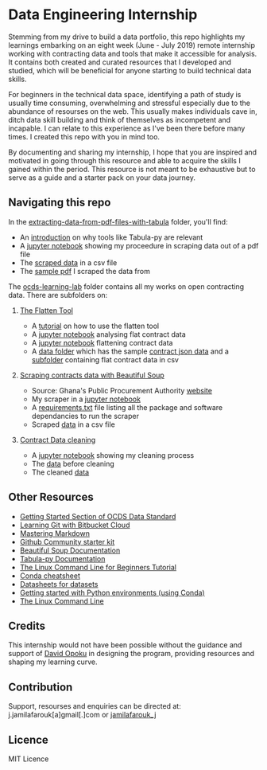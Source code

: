 # Data Engineering Internship

Stemming from my drive to build a data portfolio, this repo highlights my learnings embarking on an eight week (June - July 2019) remote internship working with contracting data and tools that make it accessible for analysis. It contains both created and curated resources that I developed and studied, which will be beneficial for anyone starting to build technical data skills. 

For beginners in the technical data space, identifying a path of study is usually time consuming, overwhelming and stressful especially due to the abundance of resourses on the web. This usually makes individuals cave in, ditch data skill building and think of themselves as incompetent and incapable. I can relate to this experience as I've been there before many times. I created this repo with you in mind too. 

By documenting and sharing my internship, I hope that you are inspired and motivated in going through this resource and able to acquire the skills I gained within the period. This resource is not meant to be exhaustive but to serve as a guide and a starter pack on your data journey. 

## Navigating this repo

In the [extracting-data-from-pdf-files-with-tabula](https://github.com/jfarouk/Data-Engineering-Internship/tree/master/extracting-data-from-pdf-files-with-tabula) folder, you'll find:
- An [introduction](https://github.com/jfarouk/Data-Engineering-Internship/blob/master/extracting-data-from-pdf-files-with-tabula/introduction.md) on why tools like Tabula-py are relevant
- A [jupyter notebook](https://github.com/jfarouk/Data-Engineering-Internship/blob/master/extracting-data-from-pdf-files-with-tabula/extracting_data%20_from%20_pdf%20_files_01.ipynb) showing my proceedure in scraping data out of a pdf file
- The [scraped data](https://github.com/jfarouk/Data-Engineering-Internship/blob/master/extracting-data-from-pdf-files-with-tabula/popn_dist_district_brong_ahafo.csv) in a csv file
- The [sample pdf](https://github.com/jfarouk/Data-Engineering-Internship/blob/master/extracting-data-from-pdf-files-with-tabula/Ghana_Health_Sector_2017.pdf) I scraped the data from  

The [ocds-learning-lab](https://github.com/jfarouk/Data-Engineering-Internship/tree/master/ocds-learning-lab) folder contains all my works on open contracting data. There are subfolders on:

1. [The Flatten Tool](https://github.com/jfarouk/Data-Engineering-Internship/tree/master/ocds-learning-lab/flatten-tool-tutorial)
    - A [tutorial](https://github.com/jfarouk/Data-Engineering-Internship/blob/master/ocds-learning-lab/flatten-tool-tutorial/Introduction%20to%20The%20Flatten%20Tool%20For%20OCDS.md) on how to use the flatten tool
    - A [jupyter notebook](https://github.com/jfarouk/Data-Engineering-Internship/blob/master/ocds-learning-lab/flatten-tool-tutorial/analysing-flat-sample-ocds-award-data.ipynb) analysing flat contract data
    - A [jupyter notebook](https://github.com/jfarouk/Data-Engineering-Internship/blob/master/ocds-learning-lab/flatten-tool-tutorial/flattening-sample-json-ocds-award-data.ipynb) flattening contract data
    - A [data folder](https://github.com/jfarouk/Data-Engineering-Internship/tree/master/ocds-learning-lab/flatten-tool-tutorial/data) which has the sample [contract json data](https://github.com/jfarouk/Data-Engineering-Internship/blob/master/ocds-learning-lab/flatten-tool-tutorial/data/sample-ocds-award-data.json) and a [subfolder](https://github.com/jfarouk/Data-Engineering-Internship/tree/master/ocds-learning-lab/flatten-tool-tutorial/data/flattened_json(csv)) containing flat contract data in csv
    
2. [Scraping contracts data with Beautiful Soup](https://github.com/jfarouk/Data-Engineering-Internship/tree/master/ocds-learning-lab/scraping-gh-contract-data-with-beautiful-soup)
    - Source: Ghana's Public Procurement Authority [website](http://tenders.ppa.gov.gh/contracts)
    - My scraper in a [jupyter notebook](https://github.com/jfarouk/Data-Engineering-Internship/blob/master/ocds-learning-lab/scraping-gh-contract-data-with-beautiful-soup/scraping_gh_contracts_data.ipynb)
    - A [requirements.txt](https://github.com/jfarouk/Data-Engineering-Internship/blob/master/ocds-learning-lab/scraping-gh-contract-data-with-beautiful-soup/requirements.txt) file listing all the package and software dependancies to run the scraper
    - Scraped [data](https://github.com/jfarouk/Data-Engineering-Internship/blob/master/ocds-learning-lab/scraping-gh-contract-data-with-beautiful-soup/contract_data_ppa_gh.csv) in a csv file

3. [Contract Data cleaning](https://github.com/jfarouk/Data-Engineering-Internship/tree/master/ocds-learning-lab/cleaning-gh-contract-data)
    - A [jupyter notebook](https://github.com/jfarouk/Data-Engineering-Internship/blob/master/ocds-learning-lab/cleaning-gh-contract-data/cleaning_gh_contract_data.ipynb) showing my cleaning process
    - The [data](https://github.com/jfarouk/Data-Engineering-Internship/blob/master/ocds-learning-lab/cleaning-gh-contract-data/contract_data_ppa_gh.csv) before cleaning
    - The cleaned [data](https://github.com/jfarouk/Data-Engineering-Internship/blob/master/ocds-learning-lab/cleaning-gh-contract-data/cleaned_gh_contract_data.csv)  

## Other Resources
- [Getting Started Section of OCDS Data Standard](http://standard.open-contracting.org/latest/en/getting_started/)
- [Learning Git with Bitbucket Cloud](https://www.atlassian.com/it/git/tutorials/learn-git-with-bitbucket-cloud)
- [Mastering Markdown](https://guides.github.com/features/mastering-markdown/)
- [Github Community starter kit](https://lab.github.com/githubtraining/community-starter-kit)
- [Beautiful Soup Documentation](https://www.crummy.com/software/BeautifulSoup/bs4/doc/)
- [Tabula-py Documentation](https://pypi.org/project/tabula-py/)
- [The Linux Command Line for Beginners Tutorial](https://tutorials.ubuntu.com/tutorial/command-line-for-beginners#0)
- [Conda cheatsheet](https://docs.conda.io/projects/conda/en/4.6.0/_downloads/52a95608c49671267e40c689e0bc00ca/conda-cheatsheet.pdf)
- [Datasheets for datasets](https://arxiv.org/pdf/1803.09010.pdf)
- [Getting started with Python environments (using Conda)](https://towardsdatascience.com/getting-started-with-python-environments-using-conda-32e9f2779307)
- [The Linux Command Line](https://drive.google.com/file/d/1tsQ2Uj1X2B8RBL7YI5FsR2hWKjKvj055/view)


## Credits
This internship would not have been possible without the guidance and support of [David Opoku](https://twitter.com/sdopoku) in designing the program, providing resources and shaping my learning curve.


## Contribution
Support, resourses and enquiries can be directed at: j.jamilafarouk[a]gmail[.]com or [jamilafarouk_j](https://twitter.com/jamilafarouk_j) 

## Licence
MIT Licence
